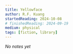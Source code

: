 ```yaml
---
title: Yellowface
author: R.F. Kuang
startedReading: 2024-10-08
# finishedReading: 2024-09-19
medium: physical
tags: [fiction, library]
---
```


_No notes yet_
